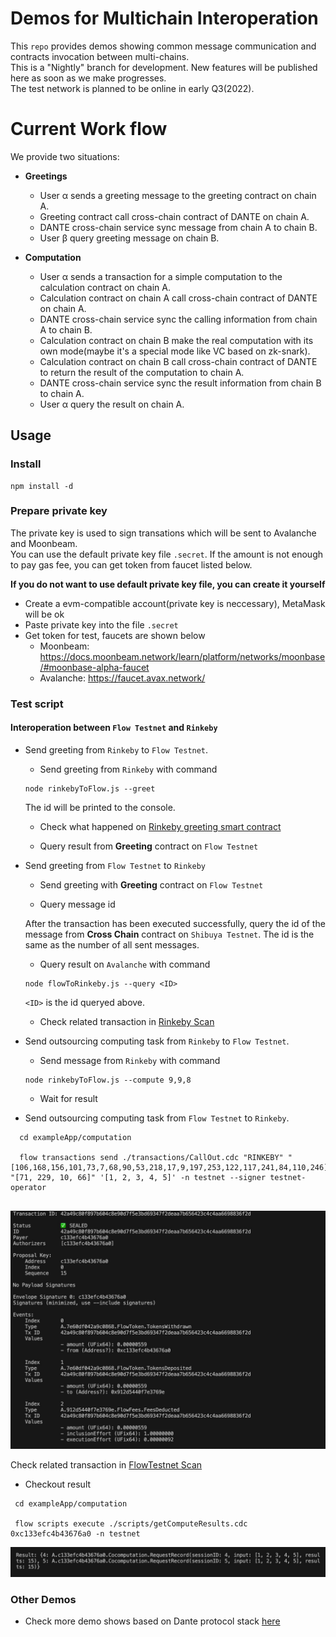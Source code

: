 # Demos for Multichain Interoperation

This `repo` provides demos showing common message communication and contracts invocation between multi-chains.  
This is a "Nightly" branch for development. New features will be published here as soon as we make progresses.  
The test network is planned to be online in early Q3(2022).

# Current Work flow
We provide two situations:
- **Greetings**
  * User α sends a greeting message to the greeting contract on chain A.
  * Greeting contract call cross-chain contract of DANTE on chain A.
  * DANTE cross-chain service sync message from chain A to chain B.
  * User β query greeting message on chain B.

- **Computation**
  * User α sends a transaction for a simple computation to the calculation contract on chain A.
  * Calculation contract on chain A call cross-chain contract of DANTE on chain A.
  * DANTE cross-chain service sync the calling information from chain A to chain B.
  * Calculation contract on chain B make the real computation with its own mode(maybe it's a special mode like VC based on zk-snark).
  * Calculation contract on chain B call cross-chain contract of DANTE to return the result of the computation to chain A.
  * DANTE cross-chain service sync the result information from chain B to chain A.
  * User α query the result on chain A.

## Usage

### Install
```
npm install -d
```

### Prepare private key
The private key is used to sign transations which will be sent to Avalanche and Moonbeam.  
You can use the default private key file `.secret`. If the amount is not enough to pay gas fee, you can get token from faucet listed below.  

**If you do not want to use default private key file, you can create it yourself**
- Create a evm-compatible account(private key is neccessary), MetaMask will be ok
- Paste private key into the file `.secret`
- Get token for test, faucets are shown below
  - Moonbeam: https://docs.moonbeam.network/learn/platform/networks/moonbase/#moonbase-alpha-faucet
  - Avalanche: https://faucet.avax.network/

### Test script

#### **Interoperation between `Flow Testnet` and `Rinkeby`**

- Send greeting from `Rinkeby` to `Flow Testnet`. 

  - Send greeting from `Rinkeby` with command
  
  ```
  node rinkebyToFlow.js --greet
  ```
  The id will be printed to the console.

  - Check what happened on [Rinkeby greeting smart contract](https://testnet.snowtrace.io/address/0x71375852616ef7196B07bA3f16805B512e21813E)
  
  - Query result from **Greeting** contract on `Flow Testnet`

- Send greeting from `Flow Testnet` to `Rinkeby`

  - Send greeting with **Greeting** contract on `Flow Testnet`

  - Query message id
  
  After the transaction has been executed successfully, query the id of the message from **Cross Chain** contract on `Shibuya Testnet`. The id is the same as the number of all sent messages.

  - Query result on `Avalanche` with command
  
  ```
  node flowToRinkeby.js --query <ID>
  ```
  `<ID>` is the id queryed above. 
  
  - Check related transaction in [Rinkeby Scan](https://testnet.snowtrace.io/address/0x71375852616ef7196B07bA3f16805B512e21813E)

- Send outsourcing computing task from `Rinkeby` to `Flow Testnet`. 
  - Send message from `Rinkeby` with command
  ```
  node rinkebyToFlow.js --compute 9,9,8
  ```

  - Wait for result

- Send outsourcing computing task from `Flow Testnet` to `Rinkeby`. 
  
```
  cd exampleApp/computation 
 
  flow transactions send ./transactions/CallOut.cdc "RINKEBY" "[106,168,156,101,73,7,68,90,53,218,17,9,197,253,122,117,241,84,110,246]" "[71, 229, 10, 66]" '[1, 2, 3, 4, 5]' -n testnet --signer testnet-operator
  
```
![avatar](./flow-demo/img/send.jpg)

  Check related transaction in [FlowTestnet Scan](https://testnet.flowscan.org/transaction/42a49c80f897b604c8e90d7f5e3bd69347f2deaa7b656423c4c4aa6698836f2d)
  

- Checkout result
  
```
 cd exampleApp/computation
 
 flow scripts execute ./scripts/getComputeResults.cdc 0xc133efc4b43676a0 -n testnet
```
![avatar](./flow-demo/img/result.jpg)



### Other Demos
* Check more demo shows based on Dante protocol stack [here](https://github.com/dantenetwork/Demo-Show)

